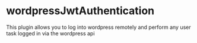 # wordpressJwtAuthentication
This plugin allows you to log into wordpress remotely and perform any user task logged in via the wordpress api
